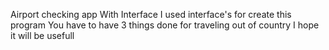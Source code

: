 
Airport checking app With Interface
I used interface's for create this program
You have to have 3 things done for traveling out of country
I hope it will be usefull
